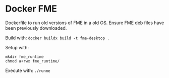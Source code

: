 # Docker FME
Dockerfile to run old versions of FME in a old OS.  Ensure FME deb files have been previously downloaded.

Build with:
`docker buildx build -t fme-desktop .`

Setup with:
```
mkdir fme_runtime
chmod a+rwx fme_runtime/
```

Execute with:
`./runme`

